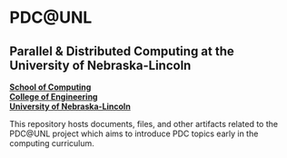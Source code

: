 # PDC@UNL
## Parallel & Distributed Computing at the University of Nebraska-Lincoln
**[School of Computing](https://computing.unl.edu/)**  
**[College of Engineering](https://engineering.unl.edu/)**  
**[University of Nebraska-Lincoln](https://unl.edu)**  

This repository hosts documents, files, and other artifacts
related to the PDC@UNL project which aims to introduce PDC
topics early in the computing curriculum.  
